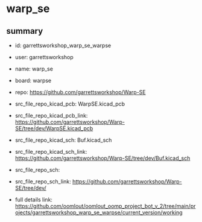 # warp_se
 
## summary 
* id: garrettsworkshop_warp_se_warpse
* user: garrettsworkshop
* name: warp_se
* board: warpse
* repo: https://github.com/garrettsworkshop/Warp-SE
* src_file_repo_kicad_pcb: WarpSE.kicad_pcb
* src_file_repo_kicad_pcb_link: https://github.com/garrettsworkshop/Warp-SE/tree/dev/WarpSE.kicad_pcb
* src_file_repo_kicad_sch: Buf.kicad_sch
* src_file_repo_kicad_sch_link: https://github.com/garrettsworkshop/Warp-SE/tree/dev/Buf.kicad_sch

* src_file_repo_sch: 
* src_file_repo_sch_link: https://github.com/garrettsworkshop/Warp-SE/tree/dev/
* full details link: https://github.com/oomlout/oomlout_oomp_project_bot_v_2/tree/main/projects/garrettsworkshop_warp_se_warpse/current_version/working  







